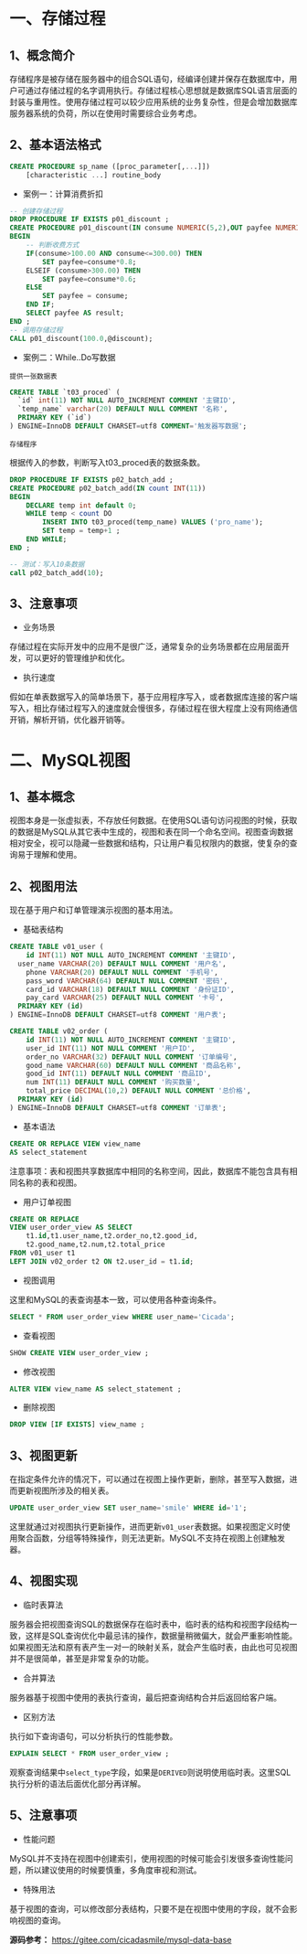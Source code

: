 
# 一、存储过程

## 1、概念简介

存储程序是被存储在服务器中的组合SQL语句，经编译创建并保存在数据库中，用户可通过存储过程的名字调用执行。存储过程核心思想就是数据库SQL语言层面的封装与重用性。使用存储过程可以较少应用系统的业务复杂性，但是会增加数据库服务器系统的负荷，所以在使用时需要综合业务考虑。

## 2、基本语法格式

```sql
CREATE PROCEDURE sp_name ([proc_parameter[,...]])
    [characteristic ...] routine_body
```

- 案例一：计算消费折扣

```sql
-- 创建存储过程
DROP PROCEDURE IF EXISTS p01_discount ;
CREATE PROCEDURE p01_discount(IN consume NUMERIC(5,2),OUT payfee NUMERIC(5,2))
BEGIN
	-- 判断收费方式
	IF(consume>100.00 AND consume<=300.00) THEN
		SET payfee=consume*0.8;
	ELSEIF (consume>300.00) THEN 
		SET payfee=consume*0.6;
	ELSE 
		SET payfee = consume;
	END IF;
	SELECT payfee AS result;
END ;
-- 调用存储过程
CALL p01_discount(100.0,@discount);
```

- 案例二：While..Do写数据

`提供一张数据表`

```sql
CREATE TABLE `t03_proced` (
  `id` int(11) NOT NULL AUTO_INCREMENT COMMENT '主键ID',
  `temp_name` varchar(20) DEFAULT NULL COMMENT '名称',
  PRIMARY KEY (`id`)
) ENGINE=InnoDB DEFAULT CHARSET=utf8 COMMENT='触发器写数据';
```

`存储程序`

根据传入的参数，判断写入t03_proced表的数据条数。

```sql
DROP PROCEDURE IF EXISTS p02_batch_add ;
CREATE PROCEDURE p02_batch_add(IN count INT(11))
BEGIN
	DECLARE temp int default 0;
	WHILE temp < count DO
		INSERT INTO t03_proced(temp_name) VALUES ('pro_name');
		SET temp = temp+1 ;
	END WHILE;
END ;

-- 测试：写入10条数据
call p02_batch_add(10);
```

## 3、注意事项

- 业务场景

存储过程在实际开发中的应用不是很广泛，通常复杂的业务场景都在应用层面开发，可以更好的管理维护和优化。

- 执行速度

假如在单表数据写入的简单场景下，基于应用程序写入，或者数据库连接的客户端写入，相比存储过程写入的速度就会慢很多，存储过程在很大程度上没有网络通信开销，解析开销，优化器开销等。

# 二、MySQL视图

## 1、基本概念

视图本身是一张虚拟表，不存放任何数据。在使用SQL语句访问视图的时候，获取的数据是MySQL从其它表中生成的，视图和表在同一个命名空间。视图查询数据相对安全，视可以隐藏一些数据和结构，只让用户看见权限内的数据，使复杂的查询易于理解和使用。

## 2、视图用法

现在基于用户和订单管理演示视图的基本用法。

- 基础表结构

```sql
CREATE TABLE v01_user (
	id INT(11) NOT NULL AUTO_INCREMENT COMMENT '主键ID',
  user_name VARCHAR(20) DEFAULT NULL COMMENT '用户名',
	phone VARCHAR(20) DEFAULT NULL COMMENT '手机号',
	pass_word VARCHAR(64) DEFAULT NULL COMMENT '密码',
	card_id VARCHAR(18) DEFAULT NULL COMMENT '身份证ID',
	pay_card VARCHAR(25) DEFAULT NULL COMMENT '卡号',
  PRIMARY KEY (id)
) ENGINE=InnoDB DEFAULT CHARSET=utf8 COMMENT '用户表';

CREATE TABLE v02_order (
	id INT(11) NOT NULL AUTO_INCREMENT COMMENT '主键ID',
	user_id INT(11) NOT NULL COMMENT '用户ID',
	order_no VARCHAR(32) DEFAULT NULL COMMENT '订单编号',
	good_name VARCHAR(60) DEFAULT NULL COMMENT '商品名称',
	good_id INT(11) DEFAULT NULL COMMENT '商品ID',
	num INT(11) DEFAULT NULL COMMENT '购买数量',
	total_price DECIMAL(10,2) DEFAULT NULL COMMENT '总价格',
  PRIMARY KEY (id)
) ENGINE=InnoDB DEFAULT CHARSET=utf8 COMMENT '订单表';
```

- 基本语法

```sql
CREATE OR REPLACE VIEW view_name 
AS select_statement
```

注意事项：表和视图共享数据库中相同的名称空间，因此，数据库不能包含具有相同名称的表和视图。

- 用户订单视图

```sql
CREATE OR REPLACE 
VIEW user_order_view AS SELECT
	t1.id,t1.user_name,t2.order_no,t2.good_id,
	t2.good_name,t2.num,t2.total_price
FROM v01_user t1
LEFT JOIN v02_order t2 ON t2.user_id = t1.id;
```

- 视图调用

这里和MySQL的表查询基本一致，可以使用各种查询条件。
```sql
SELECT * FROM user_order_view WHERE user_name='Cicada';
```

- 查看视图

```sql
SHOW CREATE VIEW user_order_view ;
```

- 修改视图

```sql
ALTER VIEW view_name AS select_statement ;
```

- 删除视图

```sql
DROP VIEW [IF EXISTS] view_name ;
```

## 3、视图更新

在指定条件允许的情况下，可以通过在视图上操作更新，删除，甚至写入数据，进而更新视图所涉及的相关表。

```sql
UPDATE user_order_view SET user_name='smile' WHERE id='1';
```

这里就通过对视图执行更新操作，进而更新`v01_user`表数据。如果视图定义时使用聚合函数，分组等特殊操作，则无法更新。MySQL不支持在视图上创建触发器。

## 4、视图实现

- 临时表算法

服务器会把视图查询SQL的数据保存在临时表中，临时表的结构和视图字段结构一致，这样是SQL查询优化中最忌讳的操作，数据量稍微偏大，就会严重影响性能。如果视图无法和原有表产生一对一的映射关系，就会产生临时表，由此也可见视图并不是很简单，甚至是非常复杂的功能。

- 合并算法

服务器基于视图中使用的表执行查询，最后把查询结构合并后返回给客户端。

- 区别方法

执行如下查询语句，可以分析执行的性能参数。

```sql
EXPLAIN SELECT * FROM user_order_view ; 
```

观察查询结果中`select_type`字段，如果是`DERIVED`则说明使用临时表。这里SQL执行分析的语法后面优化部分再详解。

## 5、注意事项

- 性能问题

MySQL并不支持在视图中创建索引，使用视图的时候可能会引发很多查询性能问题，所以建议使用的时候要慎重，多角度审视和测试。

- 特殊用法

基于视图的查询，可以修改部分表结构，只要不是在视图中使用的字段，就不会影响视图的查询。

**源码参考：** https://gitee.com/cicadasmile/mysql-data-base